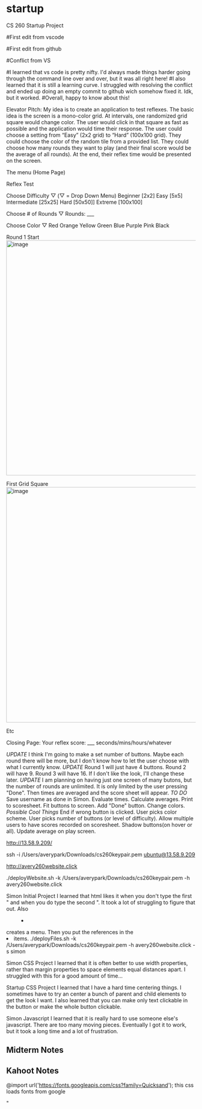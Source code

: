 # startup
CS 260 Startup Project


#First edit from vscode

#First edit from github

#Conflict from VS

#I learned that vs code is pretty nifty. I'd always made things harder going through the command line over and over, but it was all right here!
#I also learned that it is still a learning curve. I struggled with resolving the conflict and ended up doing an empty commit to github wich somehow fixed it. Idk, but it worked. 
#Overall, happy to know about this!


Elevator Pitch:
My idea is to create an application to test reflexes. The basic idea is the screen is a mono-color grid. At intervals, one randomized grid square would change color. The user would click in that square as fast as possible and the application would time their response. The user could choose a setting from “Easy” (2x2 grid) to “Hard” (100x100 grid). They could choose the color of the random tile from a provided list. They could choose how many rounds they want to play (and their final score would be the average of all rounds). At the end, their reflex time would be presented on the screen.

The menu (Home Page)

Reflex Test

Choose Difficulty ▽ (▽ = Drop Down Menu)
Beginner [2x2]
Easy [5x5]
Intermediate [25x25]
Hard [50x50]]
Extreme [100x100]

Choose # of Rounds ▽
Rounds: ___

Choose Color ▽
Red
Orange
Yellow
Green
Blue
Purple
Pink
Black

Round 1 Start
<img width="624" alt="image" src="https://user-images.githubusercontent.com/97321928/215187903-c234febe-82a0-430d-839a-96d153b8184f.png">

First Grid Square
<img width="625" alt="image" src="https://user-images.githubusercontent.com/97321928/215188135-754c7fb9-b414-4be4-a5bd-f7c1b1a31575.png">

Etc

Closing Page:
Your reflex score: ___ seconds/mins/hours/whatever

*UPDATE* I think I'm going to make a set number of buttons. Maybe each round there will be more, but I don't know how to let the user choose with what I currently know.
*UPDATE* Round 1 will just have 4 buttons. Round 2 will have 9. Round 3 will have 16. If I don't like the look, I'll change these later.
*UPDATE* I am planning on having just one screen of many butons, but the number of rounds are unlimited. It is only limited by the user pressing "Done". Then times are averaged and the score sheet will appear.
*TO DO* 
Save username as done in Simon.
Evaluate times.
Calculate averages.
Print to scoresheet.
Fit buttons to screen.
Add "Done" button.
Change colors.
*Possible Cool Things*
End if wrong button is clicked.
User picks color scheme.
User picks number of buttons (or level of difficulty).
Allow multiple users to have scores recorded on scoresheet.
Shadow buttons(on hover or all).
Update average on play screen.



http://13.58.9.209/

ssh -i /Users/averypark/Downloads/cs260keypair.pem ubuntu@13.58.9.209

http://avery260website.click

./deployWebsite.sh  -k /Users/averypark/Downloads/cs260keypair.pem -h avery260website.click

Simon Initial Project
I learned that html likes it when you don't type the first " and when you do type the second ". It took a lot of struggling to figure that out. Also <nav><menu><li></li></menu></nav> creates a menu. Then you put the references in the <li> items.
  ./deployFiles.sh  -k /Users/averypark/Downloads/cs260keypair.pem -h avery260website.click -s simon
  
Simon CSS Project
I learned that it is often better to use width properties, rather than margin properties to space elements equal distances apart. I struggled with this for a good amount of time...

Startup CSS Project
I learned that I have a hard time centering things. I sometimes have to try an center a bunch of parent and child elements to get the look I want. I also learned that you can make only text clickable in the button or make the whole button clickable.
  
Simon Javascript
  I learned that it is really hard to use someone else's javascript. There are too many moving pieces. Eventually I got it to work, but it took a long time and a lot of frustration.
  
  
  
  Midterm Notes
 ---------------------------------------------------------------------------------------------------------------------------------------------------------
  
  Kahoot Notes
  -------------
  @import url('https://fonts.googleapis.com/css?family=Quicksand');  this css loads fonts from google
  
  "<html>
    <head>
      <style>
        div {
        display: flex;
        flex-direction: column-reverse;
        align-items: center;
        }
      </styly>
    </head>
    <body>
      <div>
        <p>Hello</p>
        <p>World</p>
       </div>
     </body>
  </html>"
  
  Output: Two lines with the first saying World and the second saying Hello.
  
  p{
    padding: 1em;
  }
  
  Result: puts space around the content of selected elements
  
 
  "const f = y => ++y;
  console.log(f(3))"
  
  Output: 4
  
  "<div></div>"
    
  Description: creates a division element
    
  CSS box model (Outside going in)
  
  Answer: margin, border, padding, content
  
  let a = ['cow', 'rat', 'fish'];
  let b = a.filter(v => v.match(/A|f/i));
  console.log(b);
  
  Output: ['rat', 'fish']   (Because /i means case insensitive)
  
  let a = ['cow', 'rat', 'fish'];
  let b = a.reduce((a,v) => [a,v].join(':'));
  console.log(b);
  
  Output: cow:rat:fish
  
  let a = [1,2,3];
  let e = a.map(number => {
    return ('a' + number)
  });
  console.log(e);
  
  Output: ['a1', 'a2', 'a3']
  
  document.querySelector('p').addEventListener('mouseover', console.log);
  
  Does: Adds a mouseover event listener to a p element.
  
  <ul></ul>
  
  Description: HTML tag for unordered list
  
  Javascript Functions:
  function f(x) = {}  --> invalid javascript function
  const f = (x) => {} --> valid
  function f(x){} --> valid
  const f = function(x){} --> valid
  
  Javascript in HTML:
  <javascript>1+1</javascript> --> invalid
  <script>1+1</script> --> valid
  <script src = 'main.js' /> --> valid
  <div onclick='1+1' /> --> valid
  
  Javascript Objects:
  {n:1} --> valid
  {n=1} --> invalid
  {"n"=1} --> invalid
  {"n"="1"} --> invalid
  
  DOM textContent: sets the child text for the element.
  
  Hyperlinks:
  <a href='https//c.com'>x</a> --> valid
  <a src='https://c.com'>x</a> --> invalid
  <link src='https://c.com'>x</link> --> invalid
  <link href='https://c.com'>x</link> --> invalid
  
  <div>other</div>
  <div class="jeader">BYU</div>
  
  Turning only Byu text blue: div.header{ color: blue; }
  
  JSON:
  {"x":3} --> valid
  {'x':3} --> invalid
  {x:3} --> invalid
  {"x":undefined} --> invalid
  
  Console command that makes a script executable: chmod +x deploy.sh
  
  DNS Subdomains:
  cs260.cs.byu.edu --> yes!
  byu --> no
  edu --> no
  byu.edu --> no
  
  Pointing to another DNS record: CNAME record type
  
  const p = new Promise((resolve, reject) => {
    setTimeout(() => {
      console.log('taco');
      resolvw(true);
    }, 10000);
  });
  console.log('burger');
  
  p
  .then((result) => console.log('shake'))
  .catch((e) => console.log('salad'))
  .finally(() => console.log('nooodles'))
  
  console.log('fries')
  
  Output: burger fries taco shake noodles
  
  const a = async function() {
  return new Promise((resolve, reject) => {
  setTimeout(() => {console.log('D'); resolve(true)}, 10000);
  })
  }
  
  try {
    console.log('A');
    await a();
    console.log('B')
  } catch(e) {
    console.log('C');
  }
  
  Output: A D B
  
  
  
  
  
